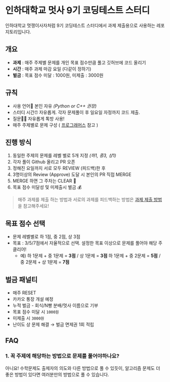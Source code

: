 # 인하대학교 멋사 9기 코딩테스트 스터디

인하대학교 멋쟁이사자처럼 9기 코딩테스트 스터디에서 과제 제출용으로 사용하는 레포지토리입니다.

## 개요

- **과제** : 매주 주제별 문제를 개인 목표 점수만큼 풀고 깃허브에 코드 올리기
- **시간** : 매주 과제 마감 요일 (다같이 정하기)
- **벌금** : 목표 점수 미달 : 1000원, 미제출 : 3000원

## 규칙

- 사용 언어💬 본인 자유 _(Python or C++ 권장)_
- 스터디 시간⏰ 자유롭게. 각자 문제풀이 후 일요일 자정까지 코드 제출.
- 질문🤷🏻 자유롭게 톡방 사용!
- 매주 주제별로 문제 구성 ( [프로그래머스](https://programmers.co.kr/learn/challenges?tab=algorithm_practice_kit) 참고 )

## 진행 방식

1. 동일한 주제의 문제를 레벨 별로 5개 지정 _(하1, 중3, 상1)_
2. 각자 풀이 Github 올리고 PR 오픈
3. 정해진 요일까지 서로 모두 REVIEW (피드백)한 후
4. 3명이상의 Review (Approve) 도달 시 본인의 PR 직접 MERGE
5. MERGE 하면 그 주차는 CLEAR 🎉
6. 목표 점수 미달성 및 미제출시 벌금 💰

> 매주 과제를 제출 하는 방법과 서로의 과제를 피드백하는 방법은 [과제 제출 방법](https://www.notion.so/4f83248cf132405d9923bca87f3a25c0) 을 참고해주세요!

## 목표 점수 선택

- 문제 레벨별로 하 1점, 중 2점, 상 3점
- 목표 : 3/5/7점에서 자율적으로 선택. 설정한 목표 이상으로 문제를 풀어야 해당 주 클리어!
  - 예) 하 1문제 + 중 1문제 = **3점** / 상 1문제 = **3점**
    하 1문제 + 중 2문제 = **5점** / 중 2문제 + 상 1문제 = **7점**

## 벌금 패널티

- 매주 RESET
- 카카오 통장 개설 예정
- 누적 벌금 - 회식/N빵 분배/멋사 이름으로 기부
- 목표 점수 미달 시 `1000원`
- 미제출 시 `3000원`
- 난이도 상 문제 해결 → 벌금 면제권 1회 적립

## FAQ

### 1. 꼭 주제에 해당하는 방법으로 문제를 풀어야하나요?

아니요! 수학문제도 출제자의 의도와 다른 방법으로 풀 수 있듯이, 알고리즘 문제도 더 좋은 방법이 있다면 여러분만의 방법으로 풀 수 있습니다.
